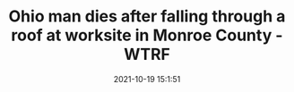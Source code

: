 ---
"title": "Ohio man dies after falling through a roof at worksite in Monroe County - WTRF"
"date": "2021-10-19 15:1:51"
"feed_name": "GOOGLENEWSINDUSTRIAL"
"feed_website": "https://news.google.com/search?q=industrial%2Bincident&hl=en-US&gl=US&ceid=US:en"
"feed_rss": "https://news.google.com/rss/search?q=industrial%2Bincident&hl=en-US&gl=US&ceid=US:en"
"link": "https://www.wtrf.com/monroe-county/ohio-man-dies-after-falling-off-roof-at-worksite-in-monroe-county/"
"source": "{'href': 'https://www.wtrf.com', 'title': 'WTRF'}"
"file": "_posts/2021-1-1-404bb846f14fe67295dd9fac891fa3996bdda296.md"
"accident": "1"
"drilling": "1"
"represented_by": "0"
"dead": "1"
"injured": "0"
"arrested": "0"
"place": "monroe county"
"where": "construction site"
"causes": "fall"
"place_uri": "http://en.wikipedia.org/wiki/Monroe_County%2C_New_York"
---